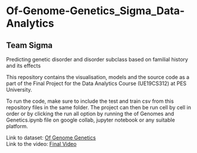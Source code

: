 # Of-Genome-Genetics_Sigma_Data-Analytics
## Team Sigma 
Predicting genetic disorder and disorder subclass based on familial history and its effects

This repository contains the visualisation, models and  the source code as a part of the Final Project for the Data Analytics Course (UE19CS312) at PES University.

To run the code, make sure to include the test and train csv from this repository files in the same folder. The project can then be run cell by cell in order or by clicking the run all option by running the of Genomes and Genetics.ipynb file on google collab, jupyter notebook or any suitable platform.


Link to dataset: [Of Genome Genetics](https://www.kaggle.com/aryarishabh/of-genomes-and-genetics-hackerearth-ml-challenge)
<br/>Link to the video: [Final Video](https://drive.google.com/file/d/1s6c2P6uMhr8yOOZ62fS2h5Wx0dGasc9p/view?usp=sharing)
